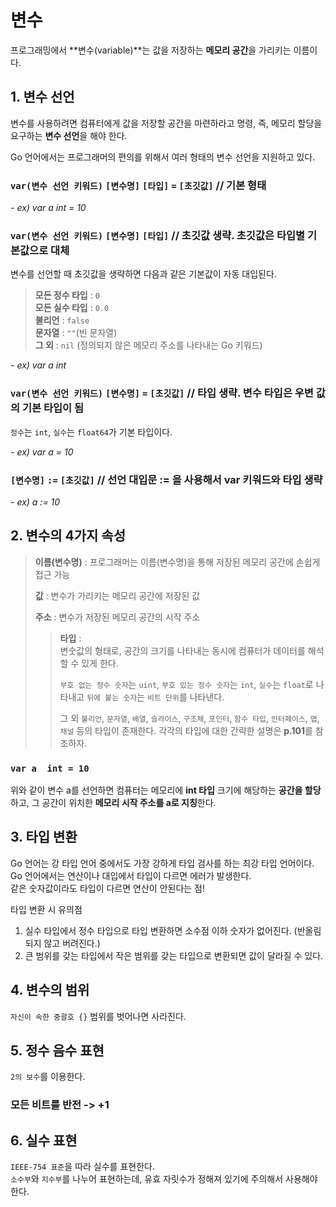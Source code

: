 # 변수

프로그래밍에서 **변수(variable)**는 값을 저장하는 **메모리 공간**을 가리키는 이름이다.  

##  1. 변수 선언
변수를 사용하려면 컴퓨터에게 값을 저장할 공간을 마련하라고 명령, 즉, 메모리 할당을 요구하는 **변수 선언**을 해야 한다.    

Go 언어에서는 프로그래머의 편의를 위해서 여러 형태의 변수 선언을 지원하고 있다.

### `var(변수 선언 키워드)` `[변수명]` `[타입]` `=` `[초깃값]`   // 기본 형태
*- ex) var a int = 10*

### `var(변수 선언 키워드)` `[변수명]` `[타입]` // 초깃값 생략.  초깃값은 타입별 기본값으로 대체
변수를 선언할 때 초깃값을 생략하면 다음과 같은 기본값이 자동 대입된다.    
> **모든 정수 타입** : `0`    
> **모든 실수 타입** : `0.0 `  
> **불리언** : `false`  
> **문자열** : `""`(빈 문자열)  
> **그 외** : `nil` (정의되지 않은 메모리 주소를 나타내는 Go 키워드)  

*- ex) var a int*

### `var(변수 선언 키워드)` `[변수명]` `=` `[초깃값]` // 타입 생략. 변수 타입은 우변 값의 기본 타입이 됨
`정수`는 `int`, `실수`는 `float64`가 기본 타입이다.

*- ex) var a = 10*

### `[변수명]` `:=` `[초깃값]` // 선언 대입문 := 을 사용해서 var 키워드와 타입 생략
*- ex) a := 10*



##  2. 변수의 4가지 속성
> **이름(변수명)** : 프로그래머는 이름(변수명)을 통해 저장된 메모리 공간에 손쉽게 접근 가능  
>      
> **값**  : 변수가 가리키는 메모리 공간에 저장된 값       
> 
> **주소** : 변수가 저장된 메모리 공간의 시작 주소         
> 
> >**타입** :    
> >변숫값의 형태로, 공간의 크기를 나타내는 동시에 컴퓨터가 데이터를 해석할 수 있게 한다.     
> >
> > `부호 없는 정수 숫자`는 `uint`, `부호 있는 정수 숫자`는 `int`, `실수`는 `float`로 나타내고 `뒤에 붙는 숫자`는 `비트 단위`를 나타낸다.
> >
> > 그 외 `불리언`, `문자열`, `배열`, `슬라이스`, `구조체`, `포인터`, `함수 타입`, `인터페이스`, `맵`, `채널` 등의 타입이 존재한다. 각각의 타입에 대한 간략한 설명은 **p.101**를 참조하자.


### `var a  int = 10`    

위와 같이 변수 a를 선언하면 컴퓨터는 메모리에 **int 타입** 크기에 해당하는 **공간을 할당**하고, 그 공간이 위치한 **메모리 시작 주소를 a로 지칭**한다. 

##  3. 타입 변환
Go 언어는 강 타입 언어 중에서도 가장 강하게 타입 검사를 하는 최강 타입 언어이다.      
Go 언어에서는 연산이나 대입에서 타입이 다르면 에러가 발생한다.   
같은 숫자값이라도 타입이 다르면 연산이 안된다는 점!     

타입 변환 시 유의점
1. 실수 타입에서 정수 타입으로 타입 변환하면 소수점 이하 숫자가 없어진다. (반올림되지 않고 버려진다.)   
2. 큰 범위를 갖는 타입에서 작은 범위를 갖는 타입으로 변환되면 값이 달라질 수 있다.

##  4. 변수의 범위 
  
`자신이 속한 중괄호 {}` 범위를 벗어나면 사라진다.

##  5. 정수 음수 표현
`2의 보수`를 이용한다. 
### 모든 비트를 반전 -> +1 

## 6. 실수 표현
`IEEE-754 표준`을 따라 실수를 표현한다.    
`소수부`와 `지수부`를 나누어 표현하는데, 유효 자릿수가 정해져 있기에 주의해서 사용해야 한다.
